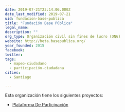 ```yaml
---
date: 2019-07-21T23:14:06.000Z
date_last_modified: 2019-07-21
uid: fundacion-base-publica
title: "Fundación Base Pública"
legal_name: 
description: ""
org_type: Organización civil sin fines de lucro (ONG)
website: http://beta.basepublica.org/
year_founded: 2015
facebook: 
twitter: 
tags:
  - mapeo-ciudadano
  - participación-ciudadana
cities: 
  - Santiago

---
```


Esta organización tiene los siguientes proyectos:

- [Plataforma De Participación](/proyectos/plataforma-de-participacion)
